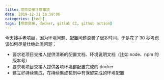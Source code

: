 ```yaml
---
title: 项目交接注意事项
date: 2019-12-31 16:59:06
categories: [tech]
tags: [项目交接, docker, gitlab CI, github action]
---
```


今天接手老项目，因为环境问题、配置问题浪费了很多时间，于是花了 30 秒考虑该如何尽量杜绝此类问题：

- 要求老项目交接人提供清晰的配置文档、环境说明文档（比如 node、npm 的版本号）
- 要求老项目交接人提供各项环境都配置完成的 docker
- 建立好持续集成，在持续集成机制中有保留完成的环境配置

